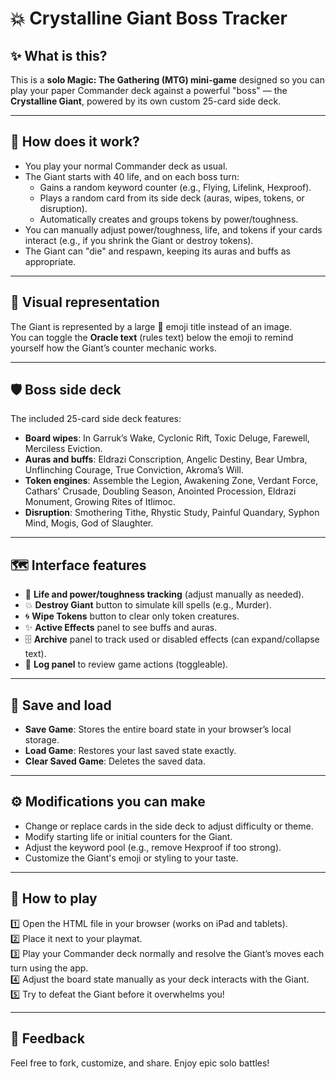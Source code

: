 # 💥 Crystalline Giant Boss Tracker

## ✨ What is this?

This is a **solo Magic: The Gathering (MTG) mini-game** designed so you can play your paper Commander deck against a powerful "boss" — the **Crystalline Giant**, powered by its own custom 25-card side deck.

---

## 💎 How does it work?

- You play your normal Commander deck as usual.
- The Giant starts with 40 life, and on each boss turn:
  - Gains a random keyword counter (e.g., Flying, Lifelink, Hexproof).
  - Plays a random card from its side deck (auras, wipes, tokens, or disruption).
  - Automatically creates and groups tokens by power/toughness.
- You can manually adjust power/toughness, life, and tokens if your cards interact (e.g., if you shrink the Giant or destroy tokens).
- The Giant can "die" and respawn, keeping its auras and buffs as appropriate.

---

## 💎 Visual representation

The Giant is represented by a large 💎 emoji title instead of an image.  
You can toggle the **Oracle text** (rules text) below the emoji to remind yourself how the Giant’s counter mechanic works.

---

## 🛡️ Boss side deck

The included 25-card side deck features:

- **Board wipes**: In Garruk’s Wake, Cyclonic Rift, Toxic Deluge, Farewell, Merciless Eviction.
- **Auras and buffs**: Eldrazi Conscription, Angelic Destiny, Bear Umbra, Unflinching Courage, True Conviction, Akroma’s Will.
- **Token engines**: Assemble the Legion, Awakening Zone, Verdant Force, Cathars' Crusade, Doubling Season, Anointed Procession, Eldrazi Monument, Growing Rites of Itlimoc.
- **Disruption**: Smothering Tithe, Rhystic Study, Painful Quandary, Syphon Mind, Mogis, God of Slaughter.

---

## 🗺️ Interface features

- 💖 **Life and power/toughness tracking** (adjust manually as needed).
- 💥 **Destroy Giant** button to simulate kill spells (e.g., Murder).
- 🌀 **Wipe Tokens** button to clear only token creatures.
- ✨ **Active Effects** panel to see buffs and auras.
- 🗄️ **Archive** panel to track used or disabled effects (can expand/collapse text).
- 🧩 **Log panel** to review game actions (toggleable).

---

## 💾 Save and load

- **Save Game**: Stores the entire board state in your browser’s local storage.
- **Load Game**: Restores your last saved state exactly.
- **Clear Saved Game**: Deletes the saved data.

---

## ⚙️ Modifications you can make

- Change or replace cards in the side deck to adjust difficulty or theme.
- Modify starting life or initial counters for the Giant.
- Adjust the keyword pool (e.g., remove Hexproof if too strong).
- Customize the Giant's emoji or styling to your taste.

---

## 🧙 How to play

1️⃣ Open the HTML file in your browser (works on iPad and tablets).  
2️⃣ Place it next to your playmat.  
3️⃣ Play your Commander deck normally and resolve the Giant’s moves each turn using the app.  
4️⃣ Adjust the board state manually as your deck interacts with the Giant.  
5️⃣ Try to defeat the Giant before it overwhelms you!

---

## 💬 Feedback

Feel free to fork, customize, and share. Enjoy epic solo battles!

